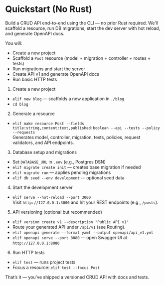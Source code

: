 # Quickstart (No Rust)

Build a CRUD API end-to-end using the CLI — no prior Rust required. We’ll scaffold a resource, run DB migrations, start the dev server with hot reload, and generate OpenAPI docs.

You will:
- Create a new project
- Scaffold a `Post` resource (model + migration + controller + routes + tests)
- Run migrations and start the server
- Create API v1 and generate OpenAPI docs
- Run basic HTTP tests

1) Create a new project

- `elif new blog` — scaffolds a new application in `./blog`
- `cd blog`

2) Generate a resource

- `elif make resource Post --fields title:string,content:text,published:boolean --api --tests --policy --requests`  
  Generates model, controller, migration, tests, policies, request validators, and API endpoints.

3) Database setup and migrations

- Set `DATABASE_URL` in `.env` (e.g., Postgres DSN)
- `elif migrate create init` — creates base migration if needed
- `elif migrate run` — applies pending migrations
- `elif db seed --env development` — optional seed data

4) Start the development server

- `elif serve --hot-reload --port 3000`  
  Visit `http://127.0.0.1:3000` and hit your REST endpoints (e.g., `/posts`).

5) API versioning (optional but recommended)

- `elif version create v1 --description "Public API v1"`
- Route your generated API under `/api/v1` (see Routing).  
- `elif openapi generate --format yaml --output openapi/api_v1.yml`
- `elif openapi serve --port 8080` — open Swagger UI at `http://127.0.0.1:8080`

6) Run HTTP tests

- `elif test` — runs project tests  
- Focus a resource: `elif test --focus Post`

That’s it — you’ve shipped a versioned CRUD API with docs and tests.
